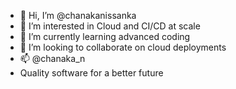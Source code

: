 - 👋 Hi, I’m @chanakanissanka
- 👀 I’m interested in Cloud and CI/CD at scale
- 🌱 I’m currently learning advanced coding
- 💞️ I’m looking to collaborate on cloud deployments
- 📫 @chanaka_n
- Quality software for a better future 

<!---
chanakanissanka/chanakanissanka is a ✨ special ✨ repository because its `README.md` (this file) appears on your GitHub profile.
You can click the Preview link to take a look at your changes.
--->
